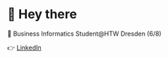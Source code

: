 # :wave: Hey there

:school_satchel: Business Informatics Student@HTW Dresden (6/8)



:point_right: [LinkedIn](https://www.linkedin.com/in/klemens-tr%C3%A4ger-003b68198/)
